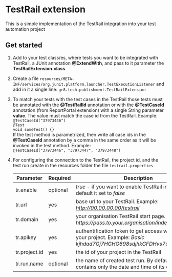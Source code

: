 # TestRail extension
This is a simple implementation of the TestRail integration into your test automation project
## Get started
1. Add to your test class/es, where tests you want to be integrated with TestRail, a JUnit annotation **@ExtendWith**, and pass to it parameter the **TestRailExtension.class**
2. Create a file `resources/META-INF/services/org.junit.platform.launcher.TestExecutionListener` and add in it a single line: `gr8.tech.publishment.TestRailExtension`
3. To match your tests with the test cases in the TestRail those tests must be annotated with the **@TestRailId** annotation or with the **@TestCaseId** annotation (from ReportPortal extension) with a single String parameter **value**. The value must match the case id from the TestRail. Example:\
   `@TestCaseId("37973446")`\
   `@Test`\
   `void someTest() {}`\
   If the test method is parametrized, then write all case ids in the **@TestCaseId** annotation by a comma in the same order as it will be invoked in the test method. Example:\
   `@TestCaseId("37973446", "37973447", "37973448")`
4. For configuring the connection to the TestRail, the project id, and the test run create in the resources folder the file `testrail.properties`

   | Parameter | Required | Description                                                                                                                 |
   |-----------| --- |-----------------------------------------------------------------------------------------------------------------------------|
   | tr.enable |optional| *true* - if you want to enable TestRail integration. By default it set to *false*                                           |
   | tr.url    |yes| base url to your TestRail. Example: *http://00.00.00.00/testrail*                                                           |                                                        |
   | tr.domain |yes| your organisation TestRail start page. Example: *https://pass.to.your.organisation/index.php?*                              |
   |tr.apikey|yes| authentification token to get access with API for your project. Example: *Basic kjhdad7Gj7HGHG698sdjhkGFDHvs7sdkhgj6hfhhY/* |
   |tr.project.id|yes| the id of your project in the TestRail                                                                                      |
   |tr.run.name|optional| the name of created test run. By default its name contains only the date and time of its creation                           |